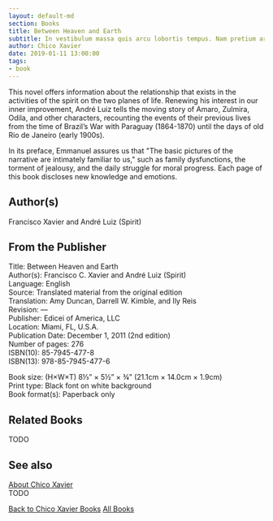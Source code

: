 ```yaml
---
layout: default-md
section: Books
title: Between Heaven and Earth
subtitle: In vestibulum massa quis arcu lobortis tempus. Nam pretium arcu in odio vulputate luctus.
author: Chico Xavier
date: 2019-01-11 13:00:00
tags: 
- book
---
```


This novel offers information about the relationship that exists in the activities of the spirit on the two planes of life. Renewing his interest in our inner improvement, André Luiz tells the moving story of Amaro, Zulmira, Odila, and other characters, recounting the events of their previous lives from the time of Brazil’s War with Paraguay (1864-1870) until the days of old Rio de Janeiro (early 1900s).

In its preface, Emmanuel assures us that "The basic pictures of the narrative are intimately familiar to us," such as family dysfunctions, the torment of jealousy, and the daily struggle for moral progress. Each page of this book discloses new knowledge and emotions.

## Author(s)
Francisco Xavier and André Luiz (Spirit)

## From the Publisher
Title: 	Between Heaven and Earth  
Author(s): 	Francisco C. Xavier and André Luiz (Spirit)  
Language: 	English  
Source: 	Translated material from the original edition  
Translation: 	Amy Duncan, Darrell W. Kimble, and Ily Reis  
Revision: 	—  
Publisher: 	Edicei of America, LLC  
Location: 	Miami, FL, U.S.A.  
Publication Date: 	December 1, 2011 (2nd edition)  
Number of pages: 	276  
ISBN(10): 	85-7945-477-8  
ISBN(13): 	978-85-7945-477-6  
  
Book size: (H×W×T) 	8⅓” × 5½” × ¾” (21.1cm × 14.0cm × 1.9cm)  
Print type: 	Black font on white background  
Book format(s): 	Paperback only  

## Related Books
TODO

## See also
[About Chico Xavier](/profile/chico-xavier)  
TODO


<a href="/books/chico-xavier" class="button">Back to Chico Xavier Books</a>
<a href="/books" class="button">All Books</a>

